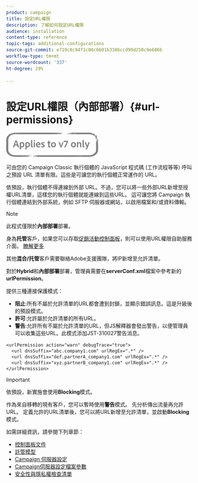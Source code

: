 ```yaml
---
product: campaign
title: 設定URL權限
description: 了解如何設定URL權限
audience: installation
content-type: reference
topic-tags: additional-configurations
source-git-commit: e719c8c94f1c08c6601b3386ccd99d250c9e606b
workflow-type: tm+mt
source-wordcount: '337'
ht-degree: 29%

---
```


# 設定URL權限（內部部署）{#url-permissions}

![](../../assets/v7-only.svg)

可由您的 Campaign Classic 執行個體的 JavaScript 程式碼 (工作流程等等) 呼叫之預設 URL 清單有限。這些是可讓您的執行個體正常運作的 URL。

依預設，執行個體不得連線到外部 URL。不過，您可以將一些外部URL新增至授權URL清單，這樣您的執行個體就能連線到這些URL。 這可讓您將 Campaign 執行個體連結到外部系統，例如 SFTP 伺服器或網站，以啟用檔案和/或資料傳輸。

>[!NOTE]
>
>此程式僅限於&#x200B;**內部部署**&#x200B;部署。
>
>身為&#x200B;**托管**&#x200B;客戶，如果您可以存取[促銷活動控制面板](https://experienceleague.adobe.com/docs/control-panel/using/control-panel-home.html?lang=zh-Hant)，則可以使用URL權限自助服務介面。 [瞭解更多](https://experienceleague.adobe.com/docs/control-panel/using/instances-settings/url-permissions.html?lang=zh-Hant)
>
>其他&#x200B;**混合/托管**&#x200B;客戶需要聯絡Adobe支援團隊，將IP新增至允許清單。

對於&#x200B;**Hybrid**&#x200B;和&#x200B;**內部部署**&#x200B;部署，管理員需要在&#x200B;**serverConf.xml**&#x200B;檔案中參考新的&#x200B;**urlPermission**。


提供三種連接保護模式：

* **阻止**:所有不屬於允許清單的URL都會遭到封鎖，並顯示錯誤訊息。這是升級後的預設模式。
* **許可**:允許屬於允許清單的所有URL。
* **警告**:允許所有不屬於允許清單的URL，但JS解釋器會發出警告，以便管理員可以收集這些URL。此模式添加JST-310027警告消息。

```
<urlPermission action="warn" debugTrace="true">
  <url dnsSuffix="abc.company1.com" urlRegEx=".*" />
  <url dnsSuffix="def.partnerA_company1.com" urlRegEx=".*" />
  <url dnsSuffix="xyz.partnerB_company1.com" urlRegEx=".*" />
</urlPermission>
```

>[!IMPORTANT]
>
>依預設，新實施會使用&#x200B;**Blocking**&#x200B;模式。
>
>作為來自移轉的現有客戶，您可以暫時使用&#x200B;**警告**&#x200B;模式。 先分析傳出流量再允許URL。 定義允許的URL清單後，您可以將URL新增至允許清單，並啟動&#x200B;**Blocking**&#x200B;模式。

如需詳細資訊，請參閱下列章節：

* [控制面板文件](https://experienceleague.adobe.com/docs/control-panel/using/control-panel-home.html)
* [託管模型](hosting-models.md)
* [Campaign 伺服器設定](configuring-campaign-server.md)
* [Campaign伺服器設定檔案參數](the-server-configuration-file.md)
* [安全性與隱私權檢查清單](get-started-security-privacy.md)

